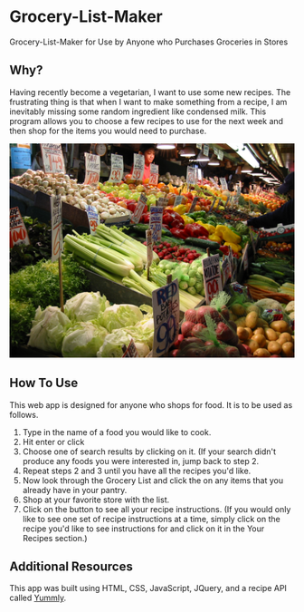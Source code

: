 Grocery-List-Maker
==================

Grocery-List-Maker for Use by Anyone who Purchases Groceries in Stores

Why?
-----------
Having recently become a vegetarian, I want to use some new recipes.  The frustrating thing is that when I want to make something from a recipe, I am inevitably missing some random ingredient like condensed milk.  This program allows you to choose a few recipes to use for the next week and then shop for the items you would need to purchase.

![alt tag](/public/images/grocery-background.jpg)
<!-- ![alt tag](https://raw.github.com/peoplespete/Grocery-List-Maker/master/public/images/grocery-background.jpg) -->

How To Use
-----------
This web app is designed for anyone who shops for food.  It is to be used as follows.

1. Type in the name of a food you would like to cook.
2. Hit enter or click <search>
3. Choose one of search results by clicking on it.  (If your search didn't produce any foods you were interested in, jump back to step 2.
4. Repeat steps 2 and 3 until you have all the recipes you'd like.
5. Now look through the Grocery List and click the <x> on any items that you already have in your pantry.
6. Shop at your favorite store with the list.
7. Click on the <Open Recipe Links> button to see all your recipe instructions.  (If you would only like to see one set of recipe instructions at a time, simply click on the recipe you'd like to see instructions for and click on it in the Your Recipes section.)

Additional Resources
--------------------
This app was built using HTML, CSS, JavaScript, JQuery, and a recipe API called [Yummly](https://developer.yummly.com/).